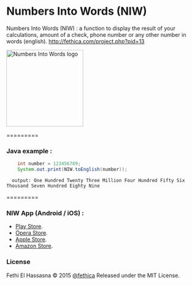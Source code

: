 # Numbers Into Words (NIW)

Numbers Into Words (NIW) : a function to display the result of your calculations, amount of a check, phone number or any other number in words (english). http://fethica.com/project.php?pid=13

<img src="https://raw.githubusercontent.com/fethica/NumbersIntoWords/master/niw-logo.png" alt="Numbers Into Words logo" width="200px" />

=========
### Java example :

```java
	int number = 123456789;
	System.out.print(NIW.toEnglish(number));
```

```console
  output: One Hundred Twenty Three Million Four Hundred Fifty Six Thousand Seven Hundred Eighty Nine
```
=========

### NIW App (Android / iOS) :

- [Play Store](https://play.google.com/store/apps/details?id=com.fethica.numbersintowords).
- [Opera Store](http://apps.opera.com/badge.php?a=c&v=dark&did=100533&pid=445683).
- [Apple Store](https://itunes.apple.com/us/app/niw-numbers-into-words/id923751815?ls=1&mt=8).
- [Amazon Store](http://www.amazon.com/Fethi-El-Hassasna-NIW-Numbers/dp/B01789WF30).

### License 

Fethi El Hassasna © 2015 [@fethica](http://twitter.com/fethica)
Released under the MIT License.
